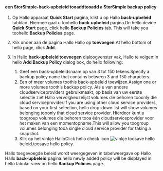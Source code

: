
<!--author=alkohli last changed: 9/11/15-->

#### <a name="tooadd-a-storsimple-backup-policy"></a><span data-ttu-id="b6e3e-101">een StorSimple-back-upbeleid tooadd</span><span class="sxs-lookup"><span data-stu-id="b6e3e-101">tooadd a StorSimple backup policy</span></span>
1. <span data-ttu-id="b6e3e-102">Op Hallo apparaat **Quick Start** pagina, klikt u op Hallo **back-upbeleid** tabblad. Hiermee gaat u toohello **back-upbeleid** pagina.</span><span class="sxs-lookup"><span data-stu-id="b6e3e-102">On hello device **Quick Start** page, click hello **Backup Policies** tab. This will take you toohello **Backup Policies** page.</span></span>
2. <span data-ttu-id="b6e3e-103">Klik onder aan de pagina Hallo Hallo op **toevoegen**.</span><span class="sxs-lookup"><span data-stu-id="b6e3e-103">At hello bottom of hello page, click **Add**.</span></span>
3. <span data-ttu-id="b6e3e-104">In Hallo **back-upbeleid toevoegen** dialoogvenster vak, Hallo te volgen:</span><span class="sxs-lookup"><span data-stu-id="b6e3e-104">In hello **Add Backup Policy** dialog box, do hello following:</span></span>
   
   1. <span data-ttu-id="b6e3e-105">Geef een back-upbeleidsnaam op van 3 tot 150 tekens.</span><span class="sxs-lookup"><span data-stu-id="b6e3e-105">Specify a backup policy name that contains between 3 and 150 characters.</span></span>
   2. <span data-ttu-id="b6e3e-106">Een of meer volumes toothis back-upbeleid toewijzen.</span><span class="sxs-lookup"><span data-stu-id="b6e3e-106">Assign one or more volumes toothis backup policy.</span></span> <span data-ttu-id="b6e3e-107">Als u van andere cloudserviceproviders gebruikmaakt, op basis van uw eerste selectie ziet Hallo vervolgkeuzelijst volumes die behoren tooonly die cloud serviceprovider.</span><span class="sxs-lookup"><span data-stu-id="b6e3e-107">If you are using other cloud service providers, based on your first selection, hello drop-down list will show volumes belonging tooonly that cloud service provider.</span></span> <span data-ttu-id="b6e3e-108">Hierdoor kunt u toogroup volumes die behoren tooa één cloudserviceprovider voor het maken van een momentopname.</span><span class="sxs-lookup"><span data-stu-id="b6e3e-108">This will allow you toogroup volumes belonging tooa single cloud service provider for taking a snapshot.</span></span>
   3. <span data-ttu-id="b6e3e-109">Klik op het vinkje Hallo</span><span class="sxs-lookup"><span data-stu-id="b6e3e-109">Click hello check icon</span></span> ![vinkje](./media/storsimple-add-backup-policy/HCS_CheckIcon-include.png) <span data-ttu-id="b6e3e-111">toosave hello beleid.</span><span class="sxs-lookup"><span data-stu-id="b6e3e-111">toosave hello policy.</span></span>

<span data-ttu-id="b6e3e-112">Hallo toegevoegde beleid wordt weergegeven in tabelweergave op Hallo Hallo **back-upbeleid** pagina.</span><span class="sxs-lookup"><span data-stu-id="b6e3e-112">hello newly added policy will be displayed in hello tabular view on hello **Backup Policies** page.</span></span>

